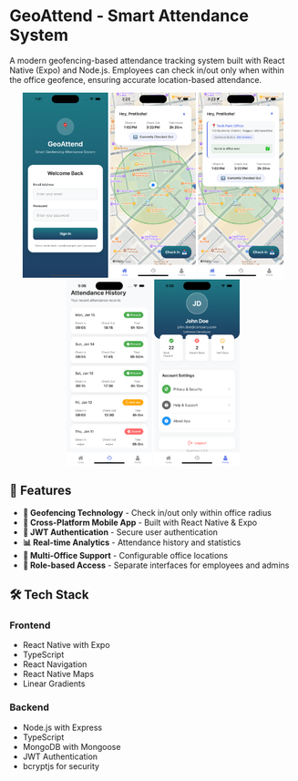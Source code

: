 # GeoAttend - Smart Attendance System

A modern geofencing-based attendance tracking system built with React Native (Expo) and Node.js. Employees can check in/out only when within the office geofence, ensuring accurate location-based attendance.

<div align="center">
  <img src="screenshots/a.png" alt="Login Screen" width="150"/>
  <img src="screenshots/b.png" alt="Home Screen" width="150"/>
  <img src="screenshots/c.png" alt="History Screen" width="150"/>
  <img src="screenshots/d.png" alt="Profile Screen" width="150"/>
  <img src="screenshots/e.png" alt="Profile Screen" width="150"/>
</div>

## 🚀 Features

- **📍 Geofencing Technology** - Check in/out only within office radius
- **📱 Cross-Platform Mobile App** - Built with React Native & Expo
- **🔐 JWT Authentication** - Secure user authentication
- **📊 Real-time Analytics** - Attendance history and statistics
- **🏢 Multi-Office Support** - Configurable office locations
- **👥 Role-based Access** - Separate interfaces for employees and admins

## 🛠️ Tech Stack

### Frontend
- React Native with Expo
- TypeScript
- React Navigation
- React Native Maps
- Linear Gradients

### Backend
- Node.js with Express
- TypeScript
- MongoDB with Mongoose
- JWT Authentication
- bcryptjs for security

